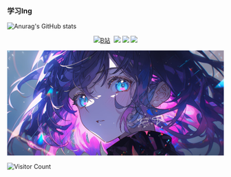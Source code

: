 ### 学习Ing

![Anurag's GitHub stats](https://github-readme-stats.vercel.app/api?username=Sulley-naer&show_icons=true&theme=radical)

<!-- 个人趋势图链接 -->
<!-- https://github.com/anuraghazra/github-readme-stats  -->

<!-- 仓库趋势生成 -->
<!-- https://star-history.com/#denoland/deno&Date -->

<!-- 徽章图 -->
<!-- https://shields.io/ -->

<div id="img" align=center>

[![B站](https://img.shields.io/badge/Bilibili-%E7%BA%B3%E5%B0%94-d?logoColor=blue&labelColor=rgb(251%2C%20114%2C%20153)&color=rgb(0%2C%20161%2C%20214)&link=https%3A%2F%2Fspace.bilibili.com%2F700464298)](https://space.bilibili.com/700464298) 
![](https://img.shields.io/badge/讨厌-学习-yellow) 
![](https://img.shields.io/badge/性格-开朗-red) 
![](https://img.shields.io/badge/爱好-二次元-red)

</div>

![头像](image/头像.jpg)

![Visitor Count](https://profile-counter.glitch.me/Sulley-naer/count.svg)
